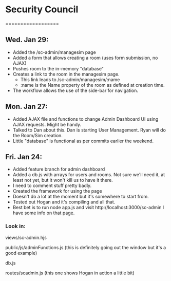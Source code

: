 # Security Council
==================

## Wed. Jan 29:
* Added the /sc-admin/managesim page
* Added a form that allows creating a room (uses form submission, no AJAX)
* Pushes room to the in-memory "database"
* Creates a link to the room in the managesim page. 
    * This link leads to /sc-admin/managesim/:name
    * :name is the Name property of the room as defined at creation time.
* The workflow allows the use of the side-bar for navigation.

## Mon. Jan 27:
* Added AJAX file and functions to change Admin Dashboard UI using AJAX requests. Might be handy.
* Talked to Dan about this. Dan is starting User Management. Ryan will do the Room/Sim creation.
* Little "database" is functional as per commits earlier the weekend.

## Fri. Jan 24:
* Added feature branch for admin dashboard
* Added a db.js with arrays for users and rooms. Not sure we'll need it, at least not yet, but it won't kill us to have it there.
* I need to comment stuff pretty badly.
* Created the framework for using the page
* Doesn't do a lot at the moment but it's somewhere to start from.
* Tested out Hogan and it's compiling and all that.
* Best bet is to run node app.js and visit http://localhost:3000/sc-admin I have some info on that page.

### Look in:
views/sc-admin.hjs

public/js/adminFunctions.js (this is definitely going out the window but it's a good example)

db.js

routes/scadmin.js (this one shows Hogan in action a little bit)
